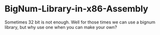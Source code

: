# BigNum-Library-in-x86-Assembly
Sometimes 32 bit is not enough. Well for those times we can use a bignum library, but why use one when you can make your own?
